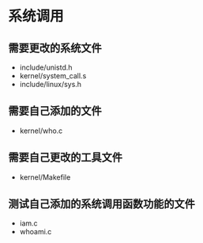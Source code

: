 # 系统调用

## 需要更改的系统文件

- include/unistd.h
- kernel/system_call.s
- include/linux/sys.h

## 需要自己添加的文件

- kernel/who.c

## 需要自己更改的工具文件

- kernel/Makefile

## 测试自己添加的系统调用函数功能的文件

- iam.c
- whoami.c




